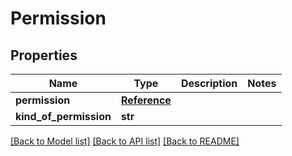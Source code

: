 # Permission

## Properties
Name | Type | Description | Notes
------------ | ------------- | ------------- | -------------
**permission** | [**Reference**](Reference.md) |  | 
**kind_of_permission** | **str** |  | 

[[Back to Model list]](../README.md#documentation-for-models) [[Back to API list]](../README.md#documentation-for-api-endpoints) [[Back to README]](../README.md)


